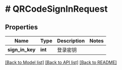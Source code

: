 # # QRCodeSignInRequest

## Properties

Name | Type | Description | Notes
------------ | ------------- | ------------- | -------------
**sign_in_key** | **int** | 登录密钥 |

[[Back to Model list]](../../README.md#models) [[Back to API list]](../../README.md#endpoints) [[Back to README]](../../README.md)
